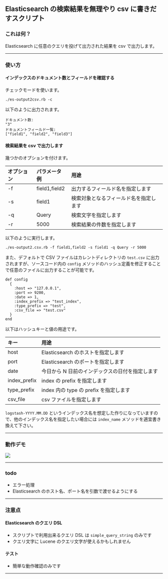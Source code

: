 ## Elasticsearch の検索結果を無理やり csv に書きだすスクリプト

### これは何？

Elasticsearch に任意のクエリを投げて出力された結果を csv で出力します。

***

### 使い方

#### インデックスのドキュメント数とフィールドを確認する

チェックモードを使います。

~~~
./es-output2csv.rb -c
~~~

以下のように出力されます。

~~~
ドキュメント数:
"3"
ドキュメントフィールド一覧:
["field1", "field2", "field3"]
~~~

#### 検索結果を csv で出力します

幾つかのオプションを付けます。

| オプション | パラメータ例 | 用途 |
|:---|:---|:---|
| -f | field1,field2 | 出力するフィールド名を指定します |
| -s | field1 | 検索対象となるフィールド名を指定します |
| -q | Query | 検索文字を指定します |
| -r | 5000 | 検索結果の件数を指定します |

以下のように実行します。

~~~
./es-output2.csv.rb -f field1,field2 -s field1 -q Query -r 5000
~~~

また、デフォルトで CSV ファイルはカレントディレクトリの `test.csv` に出力されますが、ソースコード内の `config` メソッドのハッシュ定義を修正することで任意のファイルに出力することが可能です。

~~~
def config
  {
    :host => "127.0.0.1",
    :port => 9200,
    :date => 1,
    :index_prefix => "test_index",
    :type_prefix => "test",
    :csv_file => "test.csv"
  }
end
~~~

以下はハッシュキーと値の用途です。

| キー | 用途 |
|:---|:---|
| host | Elasticsearch のホストを指定します |
| port | Elasticsearch のポートを指定します |
| date | 今日から N 日前のインデックスの日付を指定します |
| index_prefix | index の prefix を指定します |
| type_prefix | index 内の type の prefix を指定します |
| csv_file | csv ファイルを指定します |

`logstash-YYYY.MM.DD` というインデックス名を想定した作りになっていますので、他のインデックス名を指定したい場合には `index_name` メソッドを適宜書き換えて下さい。

***

### 動作デモ

![](https://raw.githubusercontent.com/inokappa/es-output2csv/master/output.gif)

***

### todo

 * エラー処理
 * Elasticsearch のホスト名、ポート名を引数で渡せるようにする

***

### 注意点

#### Elasticsearch のクエリ DSL

 * スクリプトで利用出来るクエリ DSL は `simple_query_string` のみです
 * クエリ文字に Lucene のクエリ文字が使えるかもしれません

#### テスト

 * 簡単な動作確認のみです

***
